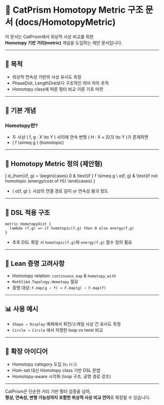 # 🔁 CatPrism Homotopy Metric 구조 문서 (docs/HomotopyMetric)

이 문서는 CatPrism에서 위상적 사상 비교를 위한  
**Homotopy 기반 거리(metric)** 개념을 도입하는 제안 문서입니다.

---

## 🎯 목적

- 위상적 연속성 기반의 사상 유사도 측정
- PhaseDist, LengthDist보다 구조적인 의미 차이 추적
- Homotopy class에 따른 펑터 비교 이론 기초 마련

---

## 🧠 기본 개념

### Homotopy란?

- 두 사상 \( f, g : X \to Y \) 사이에 연속 변형 \( H : X × [0,1] \to Y \)가 존재하면
- \( f \simeq g \) (homotopic)

---

## 📏 Homotopy Metric 정의 (제안형)

\[
d_{hom}(f, g) =
\begin{cases}
0 & \text{if } f \simeq g \\
α(f, g) & \text{if not homotopic (energy/cost of H)}
\end{cases}
\]

- \( α(f, g) \): 사상의 연결 경로 길이 or 연속성 붕괴 정도

---

## 🧬 DSL 적용 구조

```cat
metric HomotopyDist {
  lambda (f,g) => if homotopic(f,g) then 0 else energy(f,g)
}
```

- 추후 DSL 확장 시 `homotopic(f,g)`와 `energy(f,g)` 함수 정의 필요

---

## 📐 Lean 증명 고려사항

- Homotopy relation: `continuous_map` & `homotopy_with`
- `Mathlib4.Topology.Homotopy` 필요
- 증명 대상: `F.map(g ∘ f) ≃ F.map(g) ∘ F.map(f)`

---

## 📊 사용 예시

- `Shape → Display` 예제에서 회전/스케일 사상 간 유사도 측정
- `Circle → Circle` 에서 자명한 loop vs twist 비교

---

## 📘 확장 아이디어

- Homotopy category 도입 (`π₁(C)`)
- Hom-set 대신 Homotopy class 기반 DSL 문법
- Homotopy-aware 시각화 (loop 구조, 공명 경로 강조)

---

CatPrism은 단순한 거리 기반 펑터 검증을 넘어,  
**형상, 연속성, 변형 가능성까지 포함한 위상적 사상 비교 언어**로 확장될 수 있습니다.
